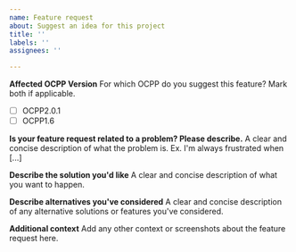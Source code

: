 ```yaml
---
name: Feature request
about: Suggest an idea for this project
title: ''
labels: ''
assignees: ''

---
```


**Affected OCPP Version**
For which OCPP do you suggest this feature? Mark both if applicable.
- [ ] OCPP2.0.1
- [ ] OCPP1.6

**Is your feature request related to a problem? Please describe.**
A clear and concise description of what the problem is. Ex. I'm always frustrated when [...]

**Describe the solution you'd like**
A clear and concise description of what you want to happen.

**Describe alternatives you've considered**
A clear and concise description of any alternative solutions or features you've considered.

**Additional context**
Add any other context or screenshots about the feature request here.
